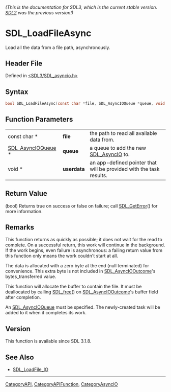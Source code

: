 ###### (This is the documentation for SDL3, which is the current stable version. [SDL2](https://wiki.libsdl.org/SDL2/) was the previous version!)
# SDL_LoadFileAsync

Load all the data from a file path, asynchronously.

## Header File

Defined in [<SDL3/SDL_asyncio.h>](https://github.com/libsdl-org/SDL/blob/main/include/SDL3/SDL_asyncio.h)

## Syntax

```c
bool SDL_LoadFileAsync(const char *file, SDL_AsyncIOQueue *queue, void *userdata);
```

## Function Parameters

|                                        |              |                                                                     |
| -------------------------------------- | ------------ | ------------------------------------------------------------------- |
| const char *                           | **file**     | the path to read all available data from.                           |
| [SDL_AsyncIOQueue](SDL_AsyncIOQueue) * | **queue**    | a queue to add the new [SDL_AsyncIO](SDL_AsyncIO) to.               |
| void *                                 | **userdata** | an app-defined pointer that will be provided with the task results. |

## Return Value

(bool) Returns true on success or false on failure; call
[SDL_GetError](SDL_GetError)() for more information.

## Remarks

This function returns as quickly as possible; it does not wait for the read
to complete. On a successful return, this work will continue in the
background. If the work begins, even failure is asynchronous: a failing
return value from this function only means the work couldn't start at all.

The data is allocated with a zero byte at the end (null terminated) for
convenience. This extra byte is not included in
[SDL_AsyncIOOutcome](SDL_AsyncIOOutcome)'s bytes_transferred value.

This function will allocate the buffer to contain the file. It must be
deallocated by calling [SDL_free](SDL_free)() on
[SDL_AsyncIOOutcome](SDL_AsyncIOOutcome)'s buffer field after completion.

An [SDL_AsyncIOQueue](SDL_AsyncIOQueue) must be specified. The
newly-created task will be added to it when it completes its work.

## Version

This function is available since SDL 3.1.8.

## See Also

- [SDL_LoadFile_IO](SDL_LoadFile_IO)

----
[CategoryAPI](CategoryAPI), [CategoryAPIFunction](CategoryAPIFunction), [CategoryAsyncIO](CategoryAsyncIO)

